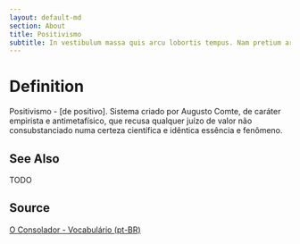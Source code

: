 ```yaml
---
layout: default-md
section: About
title: Positivismo
subtitle: In vestibulum massa quis arcu lobortis tempus. Nam pretium arcu in odio vulputate luctus.
---
```


# Definition
Positivismo - [de positivo]. Sistema criado por Augusto Comte, de caráter empirista e antimetafísico, que recusa qualquer juízo de valor não consubstanciado numa certeza científica e idêntica essência e fenômeno. 

## See Also
TODO

## Source
[O Consolador - Vocabulário (pt-BR)](http://www.oconsolador.com.br/linkfixo/vocabulario/principal.html)
